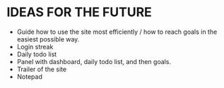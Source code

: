 # IDEAS FOR THE FUTURE
- Guide how to use the site most efficiently / how to reach goals in the easiest possible way.
- Login streak
- Daily todo list
- Panel with dashboard, daily todo list, and then goals.
- Trailer of the site
- Notepad